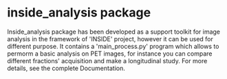# inside_analysis package

Inside_analysis package has been developed as a support toolkit for image analysis in the framework
of 'INSIDE' project, however it can be used for different purpose.
It contains a 'main_process.py' program which allows to permorm a basic analysis on PET images, 
for instance you can compare different fractions' acquisition and make a longitudinal study.
For more details, see the complete Documentation.
